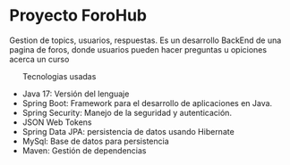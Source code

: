 <h1>Proyecto ForoHub</h1>
<p>Gestion de topics, usuarios, respuestas. Es un desarrollo BackEnd de una pagina de foros, donde usuarios pueden hacer preguntas u opiciones acerca un curso</p>
<ul>
  <p>Tecnologias usadas</p>
  <li>Java 17: Versión del lenguaje</li>
  <li>Spring Boot: Framework para el desarrollo de aplicaciones en Java.</li>
  <li>Spring Security: Manejo de la seguridad y autenticación.</li>
  <li>JSON Web Tokens</li>
  <li>Spring Data JPA: persistencia de datos usando Hibernate</li>
  <li>MySql: Base de datos para persistencia</li>
  <li>Maven: Gestión de dependencias</li>
</ul>
